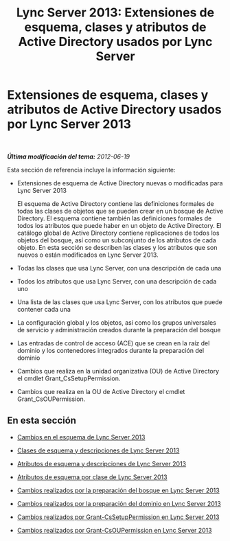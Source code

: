﻿---
title: 'Lync Server 2013: Extensiones de esquema, clases y atributos de Active Directory usados por Lync Server'
TOCTitle: Extensiones de esquema, clases y atributos de Active Directory usados por Lync Server 2013
ms:assetid: 579bfa5a-9443-46dd-9a8e-07d00ba2824d
ms:mtpsurl: https://technet.microsoft.com/es-es/library/Gg398379(v=OCS.15)
ms:contentKeyID: 48275310
ms.date: 01/07/2017
mtps_version: v=OCS.15
ms.translationtype: HT
---

# Extensiones de esquema, clases y atributos de Active Directory usados por Lync Server 2013

 

_**Última modificación del tema:** 2012-06-19_

Esta sección de referencia incluye la información siguiente:

  - Extensiones de esquema de Active Directory nuevas o modificadas para Lync Server 2013
    
    El esquema de Active Directory contiene las definiciones formales de todas las clases de objetos que se pueden crear en un bosque de Active Directory. El esquema contiene también las definiciones formales de todos los atributos que puede haber en un objeto de Active Directory. El catálogo global de Active Directory contiene replicaciones de todos los objetos del bosque, así como un subconjunto de los atributos de cada objeto. En esta sección se describen las clases y los atributos que son nuevos o están modificados en Lync Server 2013.

  - Todas las clases que usa Lync Server, con una descripción de cada una

  - Todos los atributos que usa Lync Server, con una descripción de cada uno

  - Una lista de las clases que usa Lync Server, con los atributos que puede contener cada una

  - La configuración global y los objetos, así como los grupos universales de servicio y administración creados durante la preparación del bosque

  - Las entradas de control de acceso (ACE) que se crean en la raíz del dominio y los contenedores integrados durante la preparación del dominio

  - Cambios que realiza en la unidad organizativa (OU) de Active Directory el cmdlet Grant\_CsSetupPermission.

  - Cambios que realiza en la OU de Active Directory el cmdlet Grant\_CsOUPermission.

## En esta sección

  - [Cambios en el esquema de Lync Server 2013](lync-server-2013-schema-changes-in-lync-server-2013.md)

  - [Clases de esquema y descripciones de Lync Server 2013](lync-server-2013-schema-classes-and-descriptions.md)

  - [Atributos de esquema y descripciones de Lync Server 2013](lync-server-2013-schema-attributes-and-descriptions.md)

  - [Atributos de esquema por clase de Lync Server 2013](lync-server-2013-schema-attributes-by-class.md)

  - [Cambios realizados por la preparación del bosque en Lync Server 2013](lync-server-2013-changes-made-by-forest-preparation.md)

  - [Cambios realizados por la preparación del dominio en Lync Server 2013](lync-server-2013-changes-made-by-domain-preparation.md)

  - [Cambios realizados por Grant-CsSetupPermission en Lync Server 2013](lync-server-2013-changes-made-by-grant-cssetuppermission.md)

  - [Cambios realizados por Grant-CsOUPermission en Lync Server 2013](lync-server-2013-changes-made-by-grant-csoupermission.md)

